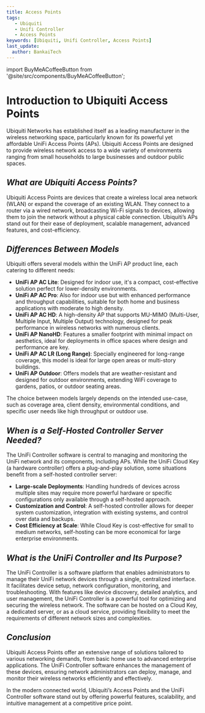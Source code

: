 ```yaml
---
title: Access Points
tags:
   - Ubiquiti
   - Unifi Controller
   - Access Points
keywords: [Ubiquiti, Unifi Controller, Access Points]
last_update:
  author: BankaiTech
---
```

import BuyMeACoffeeButton from '@site/src/components/BuyMeACoffeeButton';


# **Introduction to Ubiquiti Access Points**

Ubiquiti Networks has established itself as a leading manufacturer in the wireless networking space, particularly known for its powerful yet affordable UniFi Access Points (APs). Ubiquiti Access Points are designed to provide wireless network access to a wide variety of environments ranging from small households to large businesses and outdoor public spaces.

## ***What are Ubiquiti Access Points?***

Ubiquiti Access Points are devices that create a wireless local area network (WLAN) or expand the coverage of an existing WLAN. They connect to a router via a wired network, broadcasting Wi-Fi signals to devices, allowing them to join the network without a physical cable connection. Ubiquiti’s APs stand out for their ease of deployment, scalable management, advanced features, and cost-efficiency.

## ***Differences Between Models***

Ubiquiti offers several models within the UniFi AP product line, each catering to different needs:

- **UniFi AP AC Lite**: Designed for indoor use, it's a compact, cost-effective solution perfect for lower-density environments.
- **UniFi AP AC Pro**: Also for indoor use but with enhanced performance and throughput capabilities, suitable for both home and business applications with moderate to high density.
- **UniFi AP AC HD**: A high-density AP that supports MU-MIMO (Multi-User, Multiple Input, Multiple Output) technology, designed for peak performance in wireless networks with numerous clients.
- **UniFi AP NanoHD**: Features a smaller footprint with minimal impact on aesthetics, ideal for deployments in office spaces where design and performance are key.
- **UniFi AP AC LR (Long Range)**: Specially engineered for long-range coverage, this model is ideal for large open areas or multi-story buildings.
- **UniFi AP Outdoor**: Offers models that are weather-resistant and designed for outdoor environments, extending WiFi coverage to gardens, patios, or outdoor seating areas.

The choice between models largely depends on the intended use-case, such as coverage area, client density, environmental conditions, and specific user needs like high throughput or outdoor use.

## ***When is a Self-Hosted Controller Server Needed?***

The UniFi Controller software is central to managing and monitoring the UniFi network and its components, including APs. While the UniFi Cloud Key (a hardware controller) offers a plug-and-play solution, some situations benefit from a self-hosted controller server:

- **Large-scale Deployments**: Handling hundreds of devices across multiple sites may require more powerful hardware or specific configurations only available through a self-hosted approach.
- **Customization and Control**: A self-hosted controller allows for deeper system customization, integration with existing systems, and control over data and backups.
- **Cost Efficiency at Scale**: While Cloud Key is cost-effective for small to medium networks, self-hosting can be more economical for large enterprise environments.

## ***What is the UniFi Controller and Its Purpose?***

The UniFi Controller is a software platform that enables administrators to manage their UniFi network devices through a single, centralized interface. It facilitates device setup, network configuration, monitoring, and troubleshooting. With features like device discovery, detailed analytics, and user management, the UniFi Controller is a powerful tool for optimizing and securing the wireless network. The software can be hosted on a Cloud Key, a dedicated server, or as a cloud service, providing flexibility to meet the requirements of different network sizes and complexities.

## ***Conclusion***

Ubiquiti Access Points offer an extensive range of solutions tailored to various networking demands, from basic home use to advanced enterprise applications. The UniFi Controller software enhances the management of these devices, ensuring network administrators can deploy, manage, and monitor their wireless networks efficiently and effectively.

In the modern connected world, Ubiquiti’s Access Points and the UniFi Controller software stand out by offering powerful features, scalability, and intuitive management at a competitive price point.

<BuyMeACoffeeButton />
